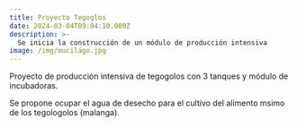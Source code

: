 ```yaml
---
title: Proyecto Tegoglos
date: 2024-03-04T09:04:10.000Z
description: >-
  Se inicia la construcción de un módulo de producción intensiva
image: /img/mucilago.jpg
---
```


Proyecto de producción intensiva de tegogolos con 3 tanques y módulo de incubadoras.

Se propone ocupar el agua de desecho para el cultivo del alimento msimo de los tegologolos (malanga).
